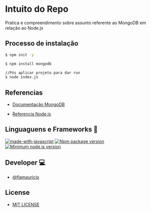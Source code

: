# Intuito do Repo
Pratica e compreendimento sobre assunto referente ao MongoDB em relação ao Node.js

## Processo de instalação
```bash
$ npm init -y

$ npm install mongodb

//Pós aplicar projeto para dar run
$ node index.js
```
## Referencias 
- <a href="https://docs.mongodb.com/drivers/"> Documentação MongoDB <a/>

- <a href="https://docs.mongodb.com/drivers/node/current/quick-start/"> Referencia Node.js <a/>

## Linguaguens e Frameworks 🚀
  [![made-with-javascript](https://img.shields.io/badge/Made%20with-JavaScript-1f425f.svg)](https://www.javascript.com)
  [![Npm package version](https://badgen.net/npm/v/express)](https://npmjs.com/package/express)
  [![Minimum node.js version](https://badgen.net/npm/node/express)](https://npmjs.com/package/express)


## Developer 💻
- <a href="https://github.com/flamauricio"> @flamauricio <a/>
  
## License
  - <a href="https://github.com/flamauricio/nodeMongoDB/blob/main/LICENSE"> MIT LICENSE <a/>
